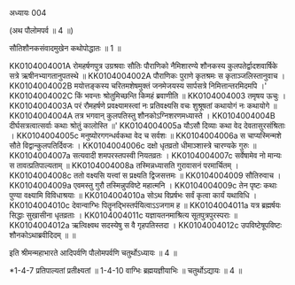 अध्यायः 004

(अथ पौलोमपर्व ॥ 4 ॥)

सौतिशौनकसंवादमुखेन कथोपोद्धातः ॥ 1 ॥

KK0104004001A	रोमहर्षणपुत्र उग्रश्रवाः सौतिः पौराणिको नैमिशारण्ये शौनकस्य कुलपतेर्द्वादशवार्षिके सत्रे ऋषीनभ्यागतानुपतस्थे ॥
KK0104004002A	पौराणिकः पुराणे कृतश्रमः स कृताञ्जलिस्तानुवाच ।
KK0104004002B	मयोत्तङ्कस्य चरितमशेषमुक्तं जनमेजयस्य सार्पसत्रे निमित्तान्तरमिदमपि ।'
KK0104004002C	किं भवन्तः श्रोतुमिच्छन्ति किमहं ब्रवाणीति ॥
KK0104004003	तमृषय ऊचुः ।
KK0104004003A	परं रौमहर्षणे प्रवक्ष्यामस्त्वां नः प्रतिवक्ष्यसि वचः शुश्रूषतां कथायोगं नः कथायोगे ॥
KK0104004004A	तत्र भगवान् कुलपतिस्तु शौनकोऽग्निशरणमध्यास्ते । 
KK0104004004B	दीर्घसत्रत्वात्सर्वाः कथाः श्रोतुं कालोस्ति ॥'
KK0104004005a	यौऽसौ दिव्याः कथा वेद देवतासुरसंश्रिताः ।
KK0104004005c	मनुष्योरगगन्धर्वकथा वेद च सर्वशः ॥
KK0104004006a	स चाप्यस्मिन्मशे सौते विद्वान्कुलपतिर्दिवजः ।
KK0104004006c	दक्षो धृतव्रतो धीमाञ्शास्त्रे चारण्यके गुरुः ॥
KK0104004007a	सत्यवादी शमपरस्तपस्वी नियतव्रतः ।
KK0104004007c	सर्वेषामेव नो मान्यः स तावत्प्रतिपाल्यताम् ॥
KK0104004008a	तस्मिन्नध्यासति गुरावासनं परमार्चितम् ।
KK0104004008c	ततो वक्ष्यसि यत्त्वां स प्रक्ष्यति द्विजसत्तमः ॥
KK0104004009	सौतिरुवाच ।
KK0104004009a	एवमस्तु गुरौ तस्मिन्नुपविष्टे महात्मनि ।
KK0104004009c	तेन पृष्टः कथाः पुण्या वक्ष्यामि विविधाश्रयाः ॥
KK0104004010a	सोऽथ विप्रर्षभः सर्वं कृत्वा कार्यं यथाविधि ।
KK0104004010c	देवान्वाग्भिः पितॄनद्भिस्तर्पयित्वाऽऽजगाम ह ॥
KK0104004011a	यत्र ब्रह्मर्षयः सिद्धाः सुखासीना धृतव्रताः ।
KK0104004011c	यज्ञायतनमाश्रित्य सूतपुत्रपुरस्पराः ॥
KK0104004012a	ऋत्विक्ष्वथ सदस्येषु स वै गृहपतिस्तदा ।
KK0104004012c	उपविष्टेषूपविष्टः शौनकोऽथाब्रवीदिदम् ॥ ॥

इति श्रीमन्महाभारते आदिपर्वणि पौलोमपर्वणि चतुर्थोऽध्यायः ॥ 4 ॥

*1-4-7 प्रतिपाल्यतां प्रतीक्ष्यतां ॥ 1-4-10 वाग्भिः ब्रह्मयज्ञीयाभिः ॥ चतुर्थोऽद्यायः ॥ 4 ॥
